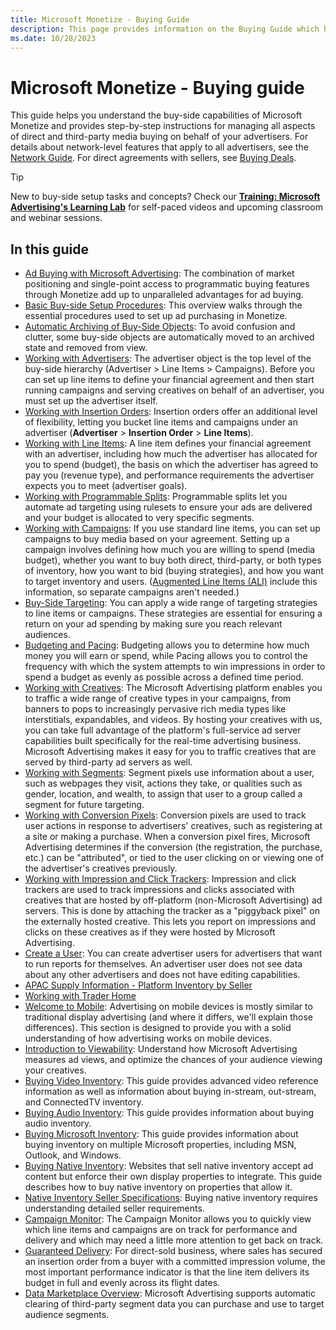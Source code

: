 ```yaml
---
title: Microsoft Monetize - Buying Guide
description: This page provides information on the Buying Guide which helps you understand the buy-side capabilities of Microsoft Monetize.  
ms.date: 10/28/2023
---
```



# Microsoft Monetize - Buying guide

This guide helps you understand the buy-side capabilities of
Microsoft Monetize and provides step-by-step
instructions for managing all aspects of direct and third-party media
buying on behalf of your advertisers. For details about
network-level features that apply to all
advertisers, see the [Network Guide](network-guide.md). For direct
agreements with sellers, see [Buying Deals](buying-deals.md).

> [!TIP]
> New to buy-side setup tasks and concepts? Check our **[Training: Microsoft Advertising's Learning Lab](../training-resources/training-microsoft-advertising-learning-lab.md)** for self-paced videos and upcoming classroom and webinar sessions.

## In this guide

- [Ad Buying with Microsoft Advertising](ad-buying-with-xandr.md): The combination of market positioning and single-point
  access to programmatic buying features through
  Monetize add up to unparalleled advantages for
  ad buying.
- [Basic Buy-side Setup Procedures](basic-buy-side-setup-procedures.md): This overview walks through the
  essential procedures used to set up ad purchasing in
  Monetize.
- [Automatic Archiving of Buy-Side Objects](automatic-archiving-of-buy-side-objects.md): To avoid
  confusion and clutter, some buy-side objects are automatically moved
  to an archived state and removed from view.
- [Working with Advertisers](working-with-advertisers.md): The advertiser object is the top level of the
  buy-side hierarchy (Advertiser \> Line Items \>
  Campaigns). Before you can set up line items to define your
  financial agreement and then start running campaigns and serving
  creatives on behalf of an advertiser, you must set up the advertiser
  itself.
- [Working with Insertion Orders](working-with-insertion-orders.md):  Insertion orders offer an
  additional level of flexibility, letting you bucket line items and
  campaigns under an advertiser
  (**Advertiser**
   \>  **Insertion Order**  \>
   **Line Items**).
- [Working with Line Items](working-with-line-items.md): A line item defines your financial agreement with an
  advertiser, including how much the advertiser has allocated for you to
  spend (budget), the basis on which the advertiser has agreed to pay
  you (revenue type), and performance requirements the advertiser
  expects you to meet (advertiser goals).
- [Working with Programmable Splits](working-with-programmable-splits.md): Programmable splits let you automate ad
  targeting using rulesets to ensure your ads are delivered and your
  budget is allocated to very specific segments.
- [Working with Campaigns](working-with-campaigns.md): If you use standard line items, you can set up
  campaigns to buy media based on your agreement. Setting up a campaign
  involves defining how much you are willing to spend (media budget),
  whether you want to buy both direct, third-party, or both types of
  inventory, how you want to bid (buying strategies), and how you want
  to target inventory and users.
  ([Augmented Line Items (ALI)](augmented-line-items-ali.md) include this information, so separate campaigns aren't
  needed.)
- [Buy-Side Targeting](buy-side-targeting.md):
  You can apply a wide range of targeting strategies to line items or
  campaigns. These strategies are essential for ensuring a return on
  your ad spending by making sure you reach relevant audiences.
- [Budgeting and Pacing](budgeting-and-pacing.md): Budgeting allows you to determine how much money you will
  earn or spend, while Pacing allows you to control the frequency with
  which the system attempts to win impressions in order to spend a
  budget as evenly as possible across a defined time period.
- [Working with Creatives](working-with-creatives.md): The Microsoft Advertising platform enables
  you to traffic a wide range of creative types in your campaigns, from
  banners to pops to increasingly pervasive rich media types like
  interstitials, expandables, and videos. By hosting your creatives with
  us, you can take full advantage of the platform's full-service ad
  server capabilities built specifically for the real-time advertising
  business. Microsoft Advertising makes it easy for you to
  traffic creatives that are served by third-party ad servers as well.
- [Working with Segments](working-with-segments.md): Segment pixels use information about a user, such as
  webpages they visit, actions they take, or qualities such as gender,
  location, and wealth, to assign that user to a group called a segment
  for future targeting.
- [Working with Conversion Pixels](working-with-conversion-pixels.md): Conversion pixels are used to track user
  actions in response to advertisers' creatives, such as registering at
  a site or making a purchase. When a conversion pixel fires,
  Microsoft Advertising determines if the conversion (the
  registration, the purchase, etc.) can be "attributed", or tied to the
  user clicking on or viewing one of the advertiser's creatives
  previously.
- [Working with Impression and Click Trackers](working-with-impression-and-click-trackers.md):
  Impression and click trackers are used to track impressions and clicks
  associated with creatives that are hosted by off-platform
  (non-Microsoft Advertising) ad servers. This is done by
  attaching the tracker as a "piggyback pixel" on the externally hosted
  creative. This lets you report on impressions and clicks on these
  creatives as if they were hosted by Microsoft Advertising.
- [Create a User](create-a-user.md): You can
  create advertiser users for advertisers that want to run reports for
  themselves. An advertiser user does not see data about any other
  advertisers and does not have editing capabilities.
- [APAC Supply Information - Platform Inventory by Seller](apac-supply-information-platform-inventory-by-seller.md)
- [Working with Trader Home](working-with-trader-home.md)
- [Welcome to Mobile](welcome-to-mobile.md):
  Advertising on mobile devices is mostly similar to traditional display
  advertising (and where it differs, we'll explain those differences).
  This section is designed to provide you with a solid understanding of
  how advertising works on mobile devices.
- [Introduction to Viewability](introduction-to-viewability.md): Understand how Microsoft Advertising measures
  ad views, and optimize the chances of your audience viewing your
  creatives.
- [Buying Video Inventory](buying-video-inventory.md): This guide provides advanced video reference
  information as well as information about buying in-stream, out-stream,
  and ConnectedTV inventory.
- [Buying Audio Inventory](buying-audio-inventory.md): This guide provides information about buying
  audio inventory.
- [Buying Microsoft Inventory](buying-microsoft-inventory.md): This guide provides information about buying inventory
  on multiple Microsoft properties, including MSN, Outlook, and Windows.
- [Buying Native Inventory](buying-native-inventory.md): Websites that sell native inventory accept ad content
  but enforce their own display properties to integrate. This guide
  describes how to buy native inventory on properties that allow it.
- [Native Inventory Seller Specifications](native-inventory-seller-specifications.md): Buying native
  inventory requires understanding detailed seller requirements.
- [Campaign Monitor](campaign-monitor.md): The
  Campaign Monitor allows you to quickly view which line items and
  campaigns are on track for performance and delivery and which may need
  a little more attention to get back on track.
- [Guaranteed Delivery](guaranteed-delivery.md):
  For direct-sold business, where sales has secured an insertion order
  from a buyer with a committed impression volume, the most important
  performance indicator is that the line item delivers its budget in
  full and evenly across its flight dates.
- [Data Marketplace Overview](data-marketplace-overview.md): Microsoft Advertising supports automatic clearing of third-party segment data you can
  purchase and use to target audience segments.

